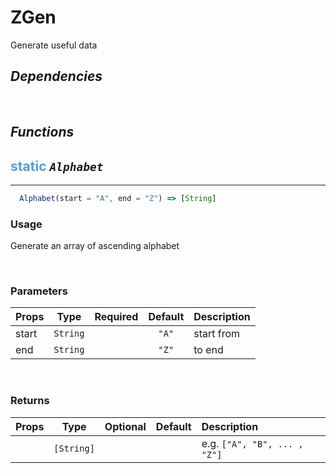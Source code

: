 # **ZGen**
Generate useful data

## ***Dependencies***

<br/>

## ***Functions***
## <span style="color: #569CD6">static</span> *`Alphabet`* 
---
```jsx
  Alphabet(start = "A", end = "Z") => [String]
```

### **Usage**
Generate an array of ascending alphabet

<br/>

### **Parameters**
| Props | Type | Required | Default | Description |
| :---|:---:|:---:|:---:|:---|
| start | `String` || `"A"` | start from |
| end | `String` || `"Z"` | to end | 
<br/>

### **Returns**
| Props | Type | Optional | Default | Description |
| :---|:---:|:---:|:---:|:---|
|| `[String]` ||| e.g. `["A", "B", ... ,  "Z"]` |
<br/>
